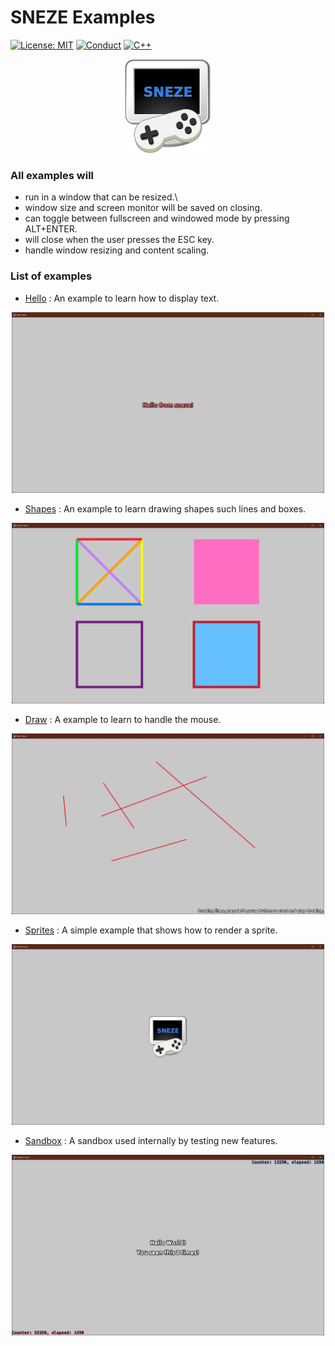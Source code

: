 # SNEZE Examples
[![License: MIT](https://img.shields.io/badge/License-MIT-yellow.svg?style=for-the-badge)](https://opensource.org/licenses/MIT)
[![Conduct](https://img.shields.io/badge/Conduct-Covenat%202.0-yellow.svg?style=for-the-badge)](https://www.contributor-covenant.org/version/2/0/code_of_conduct/)
[![C++](https://img.shields.io/badge/20-yellow.svg?style=for-the-badge&logo=c%2B%2B&logoColor=white&labelColor=gray)](https://en.cppreference.com/w/cpp/20)

<p align ="center">
  <img src="media/sprites/sneze.png" width="150" alt="sneze logo">
</p>

### All examples will

- run in a window that can be resized.\
- window size and screen monitor will be saved on closing.
- can toggle between fullscreen and windowed mode by pressing ALT+ENTER.
- will close when the user presses the ESC key.
- handle window resizing and content scaling.

### List of examples

- [Hello](hello) : An example to learn how to display text.
<p align ="center">
  <a href="hello" target="_blank"><img src="media/screenshots/hello_game.jpg" width="500" alt="Hello Game"></a>
</p>

- [Shapes](shapes) : An example to learn drawing shapes such lines and boxes.
<p align ="center">
  <a href="shapes" target="_blank"><img src="media/screenshots/shapes_game.jpg" width="500" alt="Shapes Game"></a>
</p>

- [Draw](draw) : A example to learn to handle the mouse.
<p align ="center">
  <a href="draw" target="_blank"><img src="media/screenshots/draw_game.jpg" width="500" alt="Draw Game"></a>
</p>

- [Sprites](sprites) : A simple example that shows how to render a sprite.
<p align ="center">
  <a href="sprites" target="_blank"><img src="media/screenshots/sprites_game.jpg" width="500" alt="Sprites Game"></a>
</p>

- [Sandbox](sandbox) : A sandbox used internally by testing new features.
<p align ="center">
  <a href="sandbox" target="_blank"><img src="media/screenshots/sandbox_game.jpg" width="500" alt="Sandbox Game"></a>
</p>
